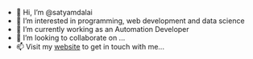 - 👋 Hi, I’m @satyamdalai
- 👀 I’m interested in programming, web development and data science
- 🌱 I’m currently working as an Automation Developer
- 💞️ I’m looking to collaborate on ...
- 📫 Visit my [website](https://satyamdalai.me/) to get in touch with me...

<!---
satyamdalai/satyamdalai is a ✨ special ✨ repository because its `README.md` (this file) appears on your GitHub profile.
You can click the Preview link to take a look at your changes.
--->
